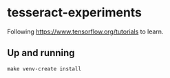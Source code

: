 # tesseract-experiments

Following https://www.tensorflow.org/tutorials to learn.

## Up and running

```
make venv-create install
```
